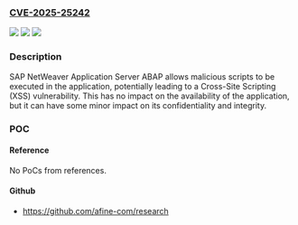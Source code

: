 ### [CVE-2025-25242](https://cve.mitre.org/cgi-bin/cvename.cgi?name=CVE-2025-25242)
![](https://img.shields.io/static/v1?label=Product&message=SAP%20NetWeaver%20Application%20Server%20ABAP&color=blue)
![](https://img.shields.io/static/v1?label=Version&message=%3D%20SAP_BASIS%20740%20&color=brighgreen)
![](https://img.shields.io/static/v1?label=Vulnerability&message=CWE-79%3A%20Improper%20Neutralization%20of%20Input%20During%20Web%20Page%20Generation%20('Cross-site%20Scripting')&color=brighgreen)

### Description

SAP NetWeaver Application Server ABAP allows malicious scripts to be executed in the application, potentially leading to a Cross-Site Scripting (XSS) vulnerability. This has no impact on the availability of the application, but it can have some minor impact on its confidentiality and integrity.

### POC

#### Reference
No PoCs from references.

#### Github
- https://github.com/afine-com/research

